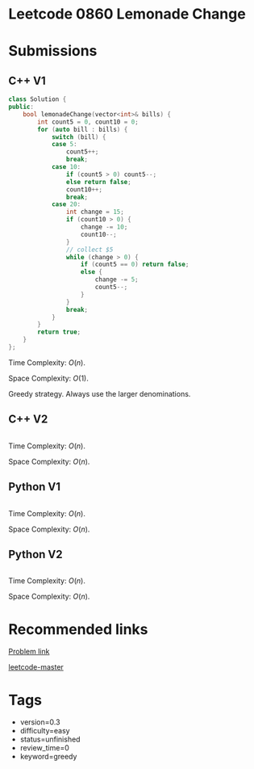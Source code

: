 # Leetcode 0860 Lemonade Change

# Submissions

## C++ V1

```C++
class Solution {
public:
    bool lemonadeChange(vector<int>& bills) {
        int count5 = 0, count10 = 0;
        for (auto bill : bills) {
            switch (bill) {
            case 5:
                count5++;
                break;
            case 10:
                if (count5 > 0) count5--;
                else return false;
                count10++;
                break;
            case 20:
                int change = 15;
                if (count10 > 0) {
                    change -= 10;
                    count10--;
                }
                // collect $5
                while (change > 0) {
                    if (count5 == 0) return false;
                    else {
                        change -= 5;
                        count5--;
                    }
                }
                break;
            }
        }
        return true;
    }
};
```

Time Complexity: $O(n)$.

Space Complexity: $O(1)$.

Greedy strategy. Always use the larger denominations.

## C++ V2

```C++
```

Time Complexity: $O(n)$.

Space Complexity: $O(n)$.


## Python V1

```python
```

Time Complexity: $O(n)$.

Space Complexity: $O(n)$.


## Python V2

```python

```

Time Complexity: $O(n)$.

Space Complexity: $O(n)$.


# Recommended links

[Problem link](https://leetcode.com/problems/lemonade-change/)

[leetcode-master](https://github.com/youngyangyang04/leetcode-master/blob/master/problems/0860.%E6%9F%A0%E6%AA%AC%E6%B0%B4%E6%89%BE%E9%9B%B6.md)


# Tags

- version=0.3
- difficulty=easy
- status=unfinished
- review_time=0
- keyword=greedy